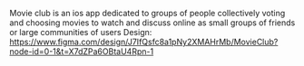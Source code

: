 Movie club is an ios app dedicated to groups of people collectively voting and choosing movies to watch and discuss online as small groups of friends or large communities of users
Design: https://www.figma.com/design/J7IfQsfc8a1pNy2XMAHrMb/MovieClub?node-id=0-1&t=X7dZPa6OBtaU4Rpn-1
